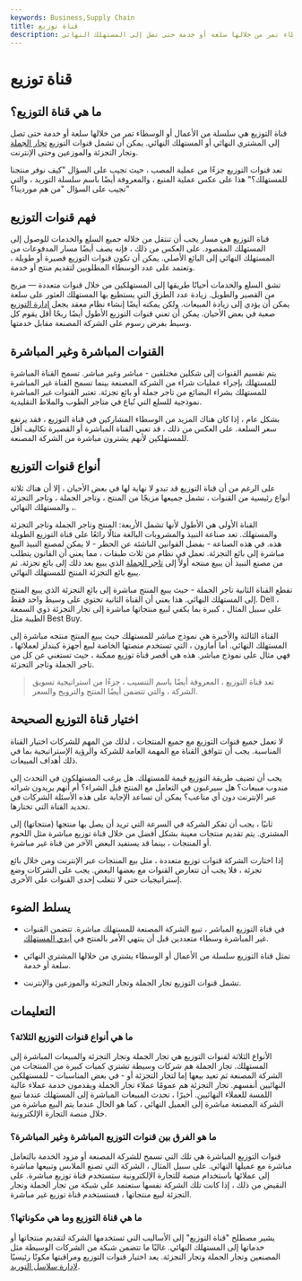 ```yaml
---
keywords: Business,Supply Chain
title: قناة توزيع
description: قناة التوزيع هي سلسلة من الأعمال أو الوسطاء تمر من خلالها سلعة أو خدمة حتى تصل إلى المستهلك النهائي.
---
```


# قناة توزيع
## ما هي قناة التوزيع؟

قناة التوزيع هي سلسلة من الأعمال أو الوسطاء تمر من خلالها سلعة أو خدمة حتى تصل إلى المشتري النهائي أو المستهلك النهائي. يمكن أن تشمل قنوات التوزيع [تجار الجملة](/wholesaling) وتجار التجزئة والموزعين وحتى الإنترنت.

تعد قنوات التوزيع جزءًا من عملية المصب ، حيث تجيب على السؤال "كيف نوفر منتجنا للمستهلك؟" هذا على عكس عملية المنبع ، والمعروفة أيضًا باسم سلسلة التوريد ، والتي تجيب على السؤال "من هم موردينا؟"

## فهم قنوات التوزيع

قناة التوزيع هي مسار يجب أن تنتقل من خلاله جميع السلع والخدمات للوصول إلى المستهلك المقصود. على العكس من ذلك ، فإنه يصف أيضًا مسار المدفوعات من المستهلك النهائي إلى البائع الأصلي. يمكن أن تكون قنوات التوزيع قصيرة أو طويلة ، وتعتمد على عدد الوسطاء المطلوبين لتقديم منتج أو خدمة.

تشق السلع والخدمات أحيانًا طريقها إلى المستهلكين من خلال قنوات متعددة — مزيج من القصير والطويل. زيادة عدد الطرق التي يستطيع بها المستهلك العثور على سلعة يمكن أن يؤدي إلى زيادة المبيعات. ولكن يمكنه أيضًا إنشاء نظام معقد يجعل [إدارة التوزيع](/distribution-management) صعبة في بعض الأحيان. يمكن أن تعني قنوات التوزيع الأطول أيضًا ربحًا أقل يقوم كل وسيط بفرض رسوم على الشركة المصنعة مقابل خدمتها.

## القنوات المباشرة وغير المباشرة

يتم تقسيم القنوات إلى شكلين مختلفين - مباشر وغير مباشر. تسمح القناة المباشرة للمستهلك بإجراء عمليات شراء من الشركة المصنعة بينما تسمح القناة غير المباشرة للمستهلك بشراء البضائع من تاجر جملة أو بائع تجزئة. تعتبر القنوات غير المباشرة نموذجية للسلع التي تُباع في متاجر الطوب والملاط التقليدية.

بشكل عام ، إذا كان هناك المزيد من الوسطاء المشاركين في قناة التوزيع ، فقد يرتفع سعر السلعة. على العكس من ذلك ، قد تعني القناة المباشرة أو القصيرة تكاليف أقل للمستهلكين لأنهم يشترون مباشرة من الشركة المصنعة.

## أنواع قنوات التوزيع

على الرغم من أن قناة التوزيع قد تبدو لا نهاية لها في بعض الأحيان ، إلا أن هناك ثلاثة أنواع رئيسية من القنوات ، تشمل جميعها مزيجًا من المنتج ، وتاجر الجملة ، وتاجر التجزئة ، والمستهلك النهائي.

القناة الأولى هي الأطول لأنها تشمل الأربعة: المنتج وتاجر الجملة وتاجر التجزئة والمستهلك. تعد صناعة النبيذ والمشروبات البالغة مثالًا رائعًا على قناة التوزيع الطويلة هذه. في هذه الصناعة - بفضل القوانين الناشئة عن الحظر - لا يمكن لمصنع النبيذ البيع مباشرة إلى بائع التجزئة. تعمل في نظام من ثلاث طبقات ، مما يعني أن القانون يتطلب من مصنع النبيذ أن يبيع منتجه أولاً إلى [تاجر الجملة](/wholesale-trade) الذي يبيع بعد ذلك إلى بائع تجزئة. ثم يبيع بائع التجزئة المنتج للمستهلك النهائي.

تقطع القناة الثانية تاجر الجملة - حيث يبيع المنتج مباشرة إلى بائع التجزئة الذي يبيع المنتج إلى المستهلك النهائي. هذا يعني أن القناة الثانية تحتوي على وسيط واحد فقط. Dell ، على سبيل المثال ، كبيرة بما يكفي لبيع منتجاتها مباشرة إلى تجار التجزئة ذوي السمعة الطيبة مثل Best Buy.

القناة الثالثة والأخيرة هي نموذج مباشر للمستهلك حيث يبيع المنتج منتجه مباشرة إلى المستهلك النهائي. أما أمازون ، التي تستخدم منصتها الخاصة لبيع أجهزة كيندلز لعملائها ، فهي مثال على نموذج مباشر. هذه هي أقصر قناة توزيع ممكنة ، حيث تستغني عن كل من تاجر الجملة وتاجر التجزئة.

> تعد قناة التوزيع ، المعروفة أيضًا باسم التنسيب ، جزءًا من استراتيجية تسويق الشركة ، والتي تتضمن أيضًا المنتج والترويج والسعر.

>

## اختيار قناة التوزيع الصحيحة

لا تعمل جميع قنوات التوزيع مع جميع المنتجات ، لذلك من المهم للشركات اختيار القناة المناسبة. يجب أن تتوافق القناة مع المهمة العامة للشركة والرؤية الإستراتيجية بما في ذلك أهداف المبيعات.

يجب أن تضيف طريقة التوزيع قيمة للمستهلك. هل يرغب المستهلكون في التحدث إلى مندوب مبيعات؟ هل سيرغبون في التعامل مع المنتج قبل الشراء؟ أم أنهم يريدون شرائه عبر الإنترنت دون أي متاعب؟ يمكن أن تساعد الإجابة على هذه الأسئلة الشركات في تحديد القناة التي تختارها.

ثانيًا ، يجب أن تفكر الشركة في السرعة التي تريد أن يصل بها منتجها (منتجاتها) إلى المشتري. يتم تقديم منتجات معينة بشكل أفضل من خلال قناة توزيع مباشرة مثل اللحوم أو المنتجات ، بينما قد يستفيد البعض الآخر من قناة غير مباشرة.

إذا اختارت الشركة قنوات توزيع متعددة ، مثل بيع المنتجات عبر الإنترنت ومن خلال بائع تجزئة ، فلا يجب أن تتعارض القنوات مع بعضها البعض. يجب على الشركات وضع إستراتيجيات حتى لا تتغلب إحدى القنوات على الأخرى.

## يسلط الضوء

- في قناة التوزيع المباشر ، تبيع الشركة المصنعة للمستهلك مباشرة. تتضمن القنوات غير المباشرة وسطاء متعددين قبل أن ينتهي الأمر بالمنتج في [أيدي المستهلك](/invisiblehand).

- تمثل قناة التوزيع سلسلة من الأعمال أو الوسطاء يشتري من خلالها المشتري النهائي سلعة أو خدمة.

- تشمل قنوات التوزيع تجار الجملة وتجار التجزئة والموزعين والإنترنت.

## التعليمات

### ما هي أنواع قنوات التوزيع الثلاثة؟

الأنواع الثلاثة لقنوات التوزيع هي تجار الجملة وتجار التجزئة والمبيعات المباشرة إلى المستهلك. تجار الجملة هم شركات وسيطة تشتري كميات كبيرة من المنتجات من الشركة المصنعة ثم تعيد بيعها إما لتجار التجزئة أو - في بعض المناسبات - للمستهلكين النهائيين أنفسهم. تجار التجزئة هم عمومًا عملاء تجار الجملة ويقدمون خدمة عملاء عالية اللمسة للعملاء النهائيين. أخيرًا ، تحدث المبيعات المباشرة إلى المستهلك عندما تبيع الشركة المصنعة مباشرة إلى العميل النهائي ، كما هو الحال عندما يتم البيع مباشرة من خلال منصة التجارة الإلكترونية.

### ما هو الفرق بين قنوات التوزيع المباشرة وغير المباشرة؟

قنوات التوزيع المباشرة هي تلك التي تسمح للشركة المصنعة أو مزود الخدمة بالتعامل مباشرة مع عميلها النهائي. على سبيل المثال ، الشركة التي تصنع الملابس وتبيعها مباشرة إلى عملائها باستخدام منصة للتجارة الإلكترونية ستستخدم قناة توزيع مباشرة. على النقيض من ذلك ، إذا كانت تلك الشركة نفسها ستعتمد على شبكة من تجار الجملة وتجار التجزئة لبيع منتجاتها ، فستستخدم قناة توزيع غير مباشرة.

### ما هي قناة التوزيع وما هي مكوناتها؟

يشير مصطلح "قناة التوزيع" إلى الأساليب التي تستخدمها الشركة لتقديم منتجاتها أو خدماتها إلى المستهلك النهائي. غالبًا ما تتضمن شبكة من الشركات الوسيطة مثل المصنعين وتجار الجملة وتجار التجزئة. يعد اختيار قنوات التوزيع ومراقبتها مكونًا رئيسيًا [لإدارة سلاسل التوريد](/scm).

